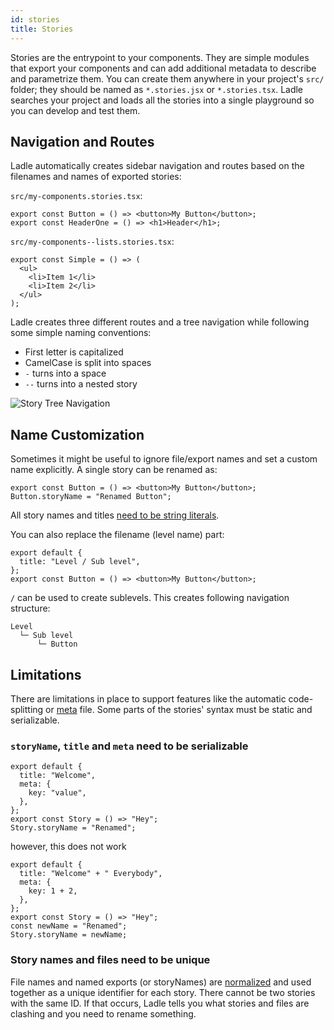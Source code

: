 ```yaml
---
id: stories
title: Stories
---
```


Stories are the entrypoint to your components. They are simple modules that export your components and can add additional metadata to describe and parametrize them. You can create them anywhere in your project's `src/` folder; they should be named as `*.stories.jsx` or `*.stories.tsx`. Ladle searches your project and loads all the stories into a single playground so you can develop and test them.

## Navigation and Routes

Ladle automatically creates sidebar navigation and routes based on the filenames and names of exported stories:

`src/my-components.stories.tsx`:

```tsx
export const Button = () => <button>My Button</button>;
export const HeaderOne = () => <h1>Header</h1>;
```

`src/my-components--lists.stories.tsx`:

```tsx
export const Simple = () => (
  <ul>
    <li>Item 1</li>
    <li>Item 2</li>
  </ul>
);
```

Ladle creates three different routes and a tree navigation while following some simple naming conventions:

- First letter is capitalized
- CamelCase is split into spaces
- `-` turns into a space
- `--` turns into a nested story

![Story Tree Navigation](/img/story-navigation.png)

## Name Customization

Sometimes it might be useful to ignore file/export names and set a custom name explicitly. A single story can be renamed as:

```tsx
export const Button = () => <button>My Button</button>;
Button.storyName = "Renamed Button";
```

All story names and titles [need to be string literals](#limitations).

You can also replace the filename (level name) part:

```tsx
export default {
  title: "Level / Sub level",
};
export const Button = () => <button>My Button</button>;
```

`/` can be used to create sublevels. This creates following navigation structure:

```
Level
  └─ Sub level
      └─ Button
```

## Limitations

There are limitations in place to support features like the automatic code-splitting or [meta](./meta) file. Some parts of the stories' syntax must be static and serializable.

### `storyName`, `title` and `meta` need to be serializable

```tsx
export default {
  title: "Welcome",
  meta: {
    key: "value",
  },
};
export const Story = () => "Hey";
Story.storyName = "Renamed";
```

however, this does not work

```tsx
export default {
  title: "Welcome" + " Everybody",
  meta: {
    key: 1 + 2,
  },
};
export const Story = () => "Hey";
const newName = "Renamed";
Story.storyName = newName;
```

### Story names and files need to be unique

File names and named exports (or storyNames) are [normalized](#navigation-and-routes) and used together as a unique identifier for each story. There cannot be two stories with the same ID. If that occurs, Ladle tells you what stories and files are clashing and you need to rename something.
